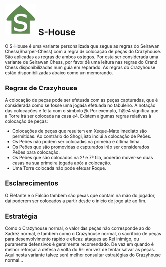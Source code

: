 # ![S-House](https://github.com/gbtami/pychess-variants/blob/master/static/icons/SHouse.svg) S-House

O S-House é uma variante personalizada que segue as regras do Seirawan Chess(Sharper-Chess) com a regra de colocação de peças do Crazyhouse. São aplicadas as regras de ambos os jogos. Por esta ser considerada uma variante de Seirawan Chess, por favor dê uma leitura nas regras do Crand Chess disponibilizadas num guia em separado. As regras do Crazyhouse estão disponibilizadas abaixo como um memorando.

## Regras de Crazyhouse

A colocação de peças pode ser efetuada com as peças capturadas, que é considerada como se fosse uma jogada efetuada no tabuleiro. A notação das colocações é feita com o símbolo @. Por exemplo, T@e4 significa que a Torre irá ser colocada na casa e4. Existem algumas regras relativas à colocação de peças: 

* Colocações de peças que resultem em Xeque-Mate imediato são permitidas. Ao contrário do Shogi, isto inclui a colocação de Peões.
* Os Peões não podem ser colocados na primeira e última linha.
* Os Peões que são promovidas e capturados irão ser considerados Peões para colocação.
* Os Peões que são colocados na 2ª e 7ª fila, poderão mover-se duas casas na sua primeira jogada após a colocação.
* Uma Torre colocada não pode efetuar Roque.

## Esclarecimentos

O Elefante e o Falcão também são peças que contam na mão do jogador, daí poderem ser colocados a partir desde o inicio de jogo até ao fim.

## Estratégia

Como o Crazyhouse normal, o valor das peças não corresponde ao do Xadrez normal, e também como o Crazyhouse normal, o sacrificio de peças para desenvolvimento rápido e eficaz, ataques ao Rei inimigo, ou puramente defensivos é geralmente recomendado. De vez em quando é melhor reforçar a defesa à volta do Rei em vez de tentar salvar as peças. Aqui nesta variante talvez será melhor consultar estratégias do Crazyhouse normal...

